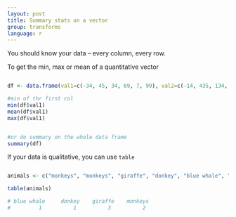 ```yaml
---
layout: post
title: Summary stats on a vector
group: transforms
language: r
---
```


You should know your data – every column, every row.

To get the min, max or mean of a quantitative vector

```r

df <- data.frame(val1=c(-34, 45, 34, 69, 7, 99), val2=c(-14, 435, 134, 6, -7, 9))

#min of thr first col
min(df$val1)
mean(df$val1)
max(df$val1)


#or do summary on the whole data frame
summary(df)

```

If your data is qualitative, you can use `table`

```r

animals <- c("monkeys", "monkeys", "giraffe", "donkey", "blue whale", "giraffe", "giraffe")

table(animals)

# blue whale     donkey    giraffe    monkeys
#         1          1          3          2

```